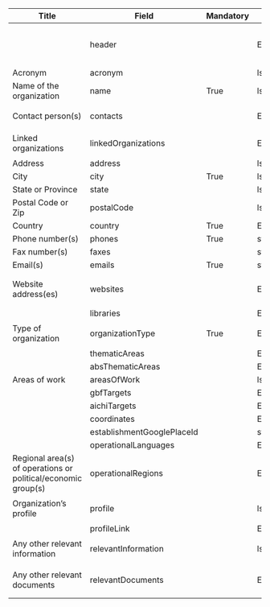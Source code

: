 <table class="schema-table" style="table-layout: fixed; width: 100%;">
  <thead>
    <tr>
      <th>Title</th>
      <th>Field</th>
      <th>Mandatory</th>
      <th>Type</th>
      <th>Example</th>
    </tr>
  </thead>
  <tbody>
    <tr>
      <td></td>
      <td>header</td>
      <td></td>
      <td>Eheader</td>
      <td><code>{ "identifier": "C7907DF4-C69A-A586-6C15-D95E3E703FFC", "schema": "organization", "languages": [ "en" ] }</code></td>
    </tr>
    <tr>
      <td>Acronym</td>
      <td>acronym</td>
      <td></td>
      <td>lstring</td>
      <td><code>{ "en": "TestINFO" }</code></td>
    </tr>
    <tr>
      <td>Name of the organization</td>
      <td>name</td>
      <td>True</td>
      <td>lstring</td>
      <td><code>{ "en": "Test Info" }</code></td>
    </tr>
    <tr>
      <td>Contact person(s)</td>
      <td>contacts</td>
      <td></td>
      <td>Ereference[]</td>
      <td><code>[ { "identifier": "SIMP-A1D0D0A8-65B1-B8D5-FF9F-B7B6B95CDDEB@1" } ]</code></td>
    </tr>
    <tr>
      <td>Linked organizations</td>
      <td>linkedOrganizations</td>
      <td></td>
      <td>Ereference[]</td>
      <td><code>[ { "identifier": "1767A775-F4F9-B597-41AC-CE56536F28F5@2" } ]</code></td>
    </tr>
    <tr>
      <td>Address</td>
      <td>address</td>
      <td></td>
      <td>lstring</td>
      <td><code>{ "en": "Test Info" }</code></td>
    </tr>
    <tr>
      <td>City</td>
      <td>city</td>
      <td>True</td>
      <td>lstring</td>
      <td><code>{ "en": "Test Info" }</code></td>
    </tr>
    <tr>
      <td>State or Province</td>
      <td>state</td>
      <td></td>
      <td>lstring</td>
      <td><code>{ "en": "Test Info" }</code></td>
    </tr>
    <tr>
      <td>Postal Code or Zip</td>
      <td>postalCode</td>
      <td></td>
      <td>lstring</td>
      <td><code>{ "en": "TestINFO" }</code></td>
    </tr>
    <tr>
      <td>Country</td>
      <td>country</td>
      <td>True</td>
      <td>Eterm</td>
      <td><code>{ "identifier": "af" }</code></td>
    </tr>
    <tr>
      <td>Phone number(s)</td>
      <td>phones</td>
      <td>True</td>
      <td>string[]</td>
      <td><code>[ "1234561234" ]</code></td>
    </tr>
    <tr>
      <td>Fax number(s)</td>
      <td>faxes</td>
      <td></td>
      <td>string[]</td>
      <td><code>[ "1234561234" ]</code></td>
    </tr>
    <tr>
      <td>Email(s)</td>
      <td>emails</td>
      <td>True</td>
      <td>string[]</td>
      <td><code>[ "test@email.com" ]</code></td>
    </tr>
    <tr>
      <td>Website address(es)</td>
      <td>websites</td>
      <td></td>
      <td>Elink[]</td>
      <td><code>[ { "url": "https://www.google.com", "name": "Google", "language": "en" } ]</code></td>
    </tr>
    <tr>
      <td></td>
      <td>libraries</td>
      <td></td>
      <td>Eterm[]</td>
      <td></td>
    </tr>
    <tr>
      <td>Type of organization</td>
      <td>organizationType</td>
      <td>True</td>
      <td>Eterm</td>
      <td><code>{ "identifier": "86D464C3-B5BB-4B02-85E4-1AAD8D64CD27" }</code></td>
    </tr>
    <tr>
      <td></td>
      <td>thematicAreas</td>
      <td></td>
      <td>Eterm[]</td>
      <td></td>
    </tr>
    <tr>
      <td></td>
      <td>absThematicAreas</td>
      <td></td>
      <td>Eterm[]</td>
      <td></td>
    </tr>
    <tr>
      <td>Areas of work</td>
      <td>areasOfWork</td>
      <td></td>
      <td>lstring[]</td>
      <td><code>[ { "en": "Test Info" } ]</code></td>
    </tr>
    <tr>
      <td></td>
      <td>gbfTargets</td>
      <td></td>
      <td>Eterm[]</td>
      <td></td>
    </tr>
    <tr>
      <td></td>
      <td>aichiTargets</td>
      <td></td>
      <td>Eterm[]</td>
      <td></td>
    </tr>
    <tr>
      <td></td>
      <td>coordinates</td>
      <td></td>
      <td>EmapLocation</td>
      <td></td>
    </tr>
    <tr>
      <td></td>
      <td>establishmentGooglePlaceId</td>
      <td></td>
      <td>string[]</td>
      <td></td>
    </tr>
    <tr>
      <td></td>
      <td>operationalLanguages</td>
      <td></td>
      <td>Eterm[]</td>
      <td></td>
    </tr>
    <tr>
      <td>Regional area(s) of operations or political/economic group(s)</td>
      <td>operationalRegions</td>
      <td></td>
      <td>Eterm[]</td>
      <td><code>[ { "identifier": "CCA4B662-8EF4-418D-B327-0D6F418AA703" } ]</code></td>
    </tr>
    <tr>
      <td>Organization’s profile</td>
      <td>profile</td>
      <td></td>
      <td>lstring</td>
      <td><code>{ "en": "<div><!--block-->Test Info</div>" }</code></td>
    </tr>
    <tr>
      <td></td>
      <td>profileLink</td>
      <td></td>
      <td>Elink[]</td>
      <td></td>
    </tr>
    <tr>
      <td>Any other relevant information</td>
      <td>relevantInformation</td>
      <td></td>
      <td>lstring</td>
      <td><code>{ "en": "<div><!--block-->Test Info</div>" }</code></td>
    </tr>
    <tr>
      <td>Any other relevant documents</td>
      <td>relevantDocuments</td>
      <td></td>
      <td>Elink[]</td>
      <td><code>[ { "url": "https://www.google.com", "name": "Google", "language": "en" } ]</code></td>
    </tr>
  </tbody>
</table>
